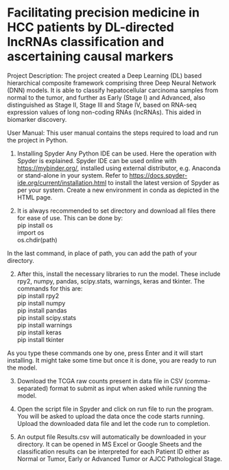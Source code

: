 
# Facilitating precision medicine in HCC patients by DL-directed lncRNAs classification and ascertaining causal markers

Project Description:
The project created a Deep Learning (DL) based hierarchical composite framework comprising three Deep Neural Network (DNN) models. It is able to classify hepatocellular carcinoma samples from normal to the tumor, and further as Early (Stage I) and Advanced, also distinguished as Stage II, Stage III and Stage IV, based on RNA-seq expression values of long non-coding RNAs (lncRNAs). This aided in biomarker discovery.  

User Manual: 
This user manual contains the steps required to load and run the project in Python. 

1. Installing Spyder 
Any Python IDE can be used. Here the operation with Spyder is explained. Spyder IDE can be used online with https://mybinder.org/, installed using external distributor, e.g. Anaconda or stand-alone in your system. Refer to https://docs.spyder-ide.org/current/installation.html to install the latest version of Spyder as per your system. Create a new environment in conda as depicted in the HTML page.

2. It is always recommended to set directory and download all files there for ease of use. This can be done by:  
pip install os  
import os  
os.chdir(path)   

  In the last command, in place of path, you can add the path of your directory. 

2. After this, install the necessary libraries to run the model. These include rpy2, numpy, pandas, scipy.stats, warnings, keras and tkinter. The commands for this are:   
pip install rpy2  
pip install numpy  
pip install pandas  
pip install scipy.stats  
pip install warnings  
pip install keras  
pip install tkinter  

  As you type these commands one by one, press Enter and it will start installing. It might take some time but once it is done, you are ready to run the model. 

3. Download the TCGA raw counts present in data file in CSV (comma-separated) format to submit as input when asked while running the model. 

4. Open the script file in Spyder and click on run file to run the program. You will be asked to upload the data once the code starts running. Upload the downloaded data file and let the code run to completion.  

5. An output file Results.csv will automatically be downloaded in your directory. It can be opened in MS Excel or Google Sheets and the classification results can be interpreted for each Patient ID either as Normal or Tumor, Early or Advanced Tumor or AJCC Pathological Stage. 

